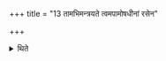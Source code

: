 +++
title = "13 तामभिमन्त्रयते त्वमपामोषधीनां रसेन"

+++

<details><summary>थिते</summary>

तामभिमन्त्रयते त्वमपामोषधीनां रसेन रसिनी बभूविथ । सा मा सहस्र आ भज प्रजया पशुभिः सह पुनर्मा विशताद्रयिरिति १३
</details>
